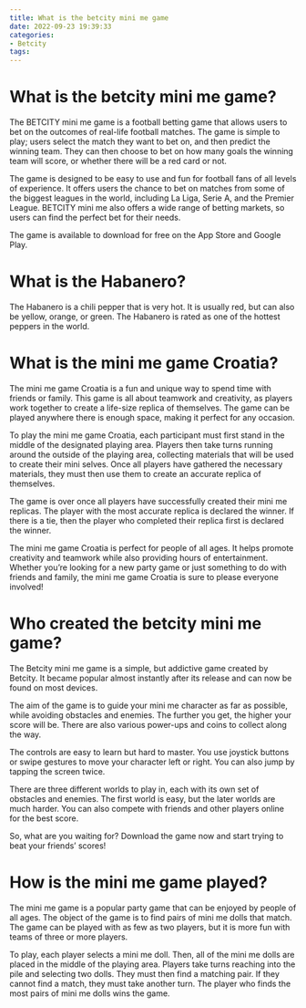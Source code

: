 ```yaml
---
title: What is the betcity mini me game 
date: 2022-09-23 19:39:33
categories:
- Betcity
tags:
---
```



#  What is the betcity mini me game? 

The BETCITY mini me game is a football betting game that allows users to bet on the outcomes of real-life football matches. The game is simple to play; users select the match they want to bet on, and then predict the winning team. They can then choose to bet on how many goals the winning team will score, or whether there will be a red card or not.

The game is designed to be easy to use and fun for football fans of all levels of experience. It offers users the chance to bet on matches from some of the biggest leagues in the world, including La Liga, Serie A, and the Premier League. BETCITY mini me also offers a wide range of betting markets, so users can find the perfect bet for their needs.

The game is available to download for free on the App Store and Google Play.

#  What is the Habanero? 

The Habanero is a chili pepper that is very hot. It is usually red, but can also be yellow, orange, or green. The Habanero is rated as one of the hottest peppers in the world.

#  What is the mini me game Croatia? 

The mini me game Croatia is a fun and unique way to spend time with friends or family. This game is all about teamwork and creativity, as players work together to create a life-size replica of themselves. The game can be played anywhere there is enough space, making it perfect for any occasion. 

To play the mini me game Croatia, each participant must first stand in the middle of the designated playing area. Players then take turns running around the outside of the playing area, collecting materials that will be used to create their mini selves. Once all players have gathered the necessary materials, they must then use them to create an accurate replica of themselves. 

The game is over once all players have successfully created their mini me replicas. The player with the most accurate replica is declared the winner. If there is a tie, then the player who completed their replica first is declared the winner. 

The mini me game Croatia is perfect for people of all ages. It helps promote creativity and teamwork while also providing hours of entertainment. Whether you’re looking for a new party game or just something to do with friends and family, the mini me game Croatia is sure to please everyone involved!

#  Who created the betcity mini me game? 

The Betcity mini me game is a simple, but addictive game created by Betcity. It became popular almost instantly after its release and can now be found on most devices.

The aim of the game is to guide your mini me character as far as possible, while avoiding obstacles and enemies. The further you get, the higher your score will be. There are also various power-ups and coins to collect along the way.

The controls are easy to learn but hard to master. You use joystick buttons or swipe gestures to move your character left or right. You can also jump by tapping the screen twice.

There are three different worlds to play in, each with its own set of obstacles and enemies. The first world is easy, but the later worlds are much harder. You can also compete with friends and other players online for the best score.

So, what are you waiting for? Download the game now and start trying to beat your friends’ scores!

#  How is the mini me game played?

The mini me game is a popular party game that can be enjoyed by people of all ages. The object of the game is to find pairs of mini me dolls that match. The game can be played with as few as two players, but it is more fun with teams of three or more players.

To play, each player selects a mini me doll. Then, all of the mini me dolls are placed in the middle of the playing area. Players take turns reaching into the pile and selecting two dolls. They must then find a matching pair. If they cannot find a match, they must take another turn. The player who finds the most pairs of mini me dolls wins the game.